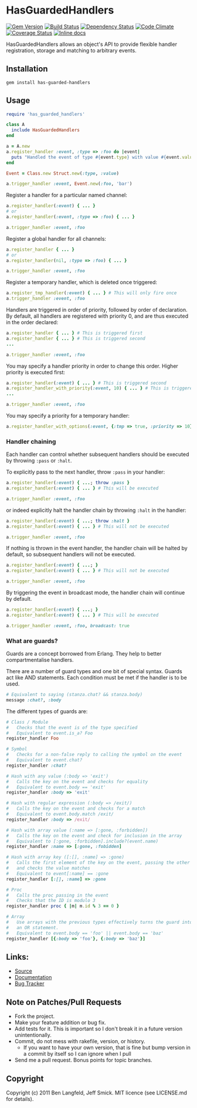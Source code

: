 # HasGuardedHandlers

[![Gem Version](https://badge.fury.io/rb/has-guarded-handlers.png)](https://rubygems.org/gems/has-guarded-handlers)
[![Build Status](https://secure.travis-ci.org/adhearsion/has-guarded-handlers.png?branch=develop)](http://travis-ci.org/adhearsion/has-guarded-handlers)
[![Dependency Status](https://gemnasium.com/adhearsion/has-guarded-handlers.png?travis)](https://gemnasium.com/adhearsion/has-guarded-handlers)
[![Code Climate](https://codeclimate.com/github/adhearsion/has-guarded-handlers.png)](https://codeclimate.com/github/adhearsion/has-guarded-handlers)
[![Coverage Status](https://coveralls.io/repos/adhearsion/has-guarded-handlers/badge.png?branch=develop)](https://coveralls.io/r/adhearsion/has-guarded-handlers)
[![Inline docs](http://inch-ci.org/github/adhearsion/has-guarded-handlers.png?branch=develop)](http://inch-ci.org/github/adhearsion/has-guarded-handlers)

HasGuardedHandlers allows an object's API to provide flexible handler registration, storage and matching to arbitrary events.

## Installation
    gem install has-guarded-handlers

## Usage

```ruby
require 'has_guarded_handlers'

class A
  include HasGuardedHandlers
end

a = A.new
a.register_handler :event, :type => :foo do |event|
  puts "Handled the event of type #{event.type} with value #{event.value}"
end

Event = Class.new Struct.new(:type, :value)

a.trigger_handler :event, Event.new(:foo, 'bar')
```

Register a handler for a particular named channel:

```ruby
a.register_handler(:event) { ... }
# or
a.register_handler(:event, :type => :foo) { ... }

a.trigger_handler :event, :foo
```

Register a global handler for all channels:

```ruby
a.register_handler { ... }
# or
a.register_handler(nil, :type => :foo) { ... }

a.trigger_handler :event, :foo
```

Register a temporary handler, which is deleted once triggered:

```ruby
a.register_tmp_handler(:event) { ... } # This will only fire once
a.trigger_handler :event, :foo
```

Handlers are triggered in order of priority, followed by order of declaration. By default, all handlers are registered with priority 0, and are thus executed in the order declared:

```ruby
a.register_handler { ... } # This is triggered first
a.register_handler { ... } # This is triggered second
...

a.trigger_handler :event, :foo
```

You may specify a handler priority in order to change this order. Higher priority is executed first:

```ruby
a.register_handler(:event) { ... } # This is triggered second
a.register_handler_with_priority(:event, 10) { ... } # This is triggered first
...

a.trigger_handler :event, :foo
```

You may specify a priority for a temporary handler:

```ruby
a.register_handler_with_options(:event, {:tmp => true, :priority => 10}, :foo => :bar) { ... }
```

### Handler chaining

Each handler can control whether subsequent handlers should be executed by throwing `:pass` or `:halt`.

To explicitly pass to the next handler, throw `:pass` in your handler:

```ruby
a.register_handler(:event) { ...; throw :pass }
a.register_handler(:event) { ... } # This will be executed

a.trigger_handler :event, :foo
```

or indeed explicitly halt the handler chain by throwing `:halt` in the handler:

```ruby
a.register_handler(:event) { ...; throw :halt }
a.register_handler(:event) { ... } # This will not be executed

a.trigger_handler :event, :foo
```

If nothing is thrown in the event handler, the handler chain will be halted by default, so subsequent handlers will not be executed.  

```ruby
a.register_handler(:event) { ...; }
a.register_handler(:event) { ... } # This will not be executed

a.trigger_handler :event, :foo
```

By triggering the event in broadcast mode, the handler chain will continue by default.  

```ruby
a.register_handler(:event) { ...; }
a.register_handler(:event) { ... } # This will be executed

a.trigger_handler :event, :foo, broadcast: true
```

### What are guards?

Guards are a concept borrowed from Erlang. They help to better compartmentalise handlers.

There are a number of guard types and one bit of special syntax. Guards act like AND statements. Each condition must be met if the handler is to be used.

```ruby
# Equivalent to saying (stanza.chat? && stanza.body)
message :chat?, :body
```

The different types of guards are:

```ruby
# Class / Module
#   Checks that the event is of the type specified
#   Equivalent to event.is_a? Foo
register_handler Foo

# Symbol
#   Checks for a non-false reply to calling the symbol on the event
#   Equivalent to event.chat?
register_handler :chat?

# Hash with any value (:body => 'exit')
#   Calls the key on the event and checks for equality
#   Equivalent to event.body == 'exit'
register_handler :body => 'exit'

# Hash with regular expression (:body => /exit/)
#   Calls the key on the event and checks for a match
#   Equivalent to event.body.match /exit/
register_handler :body => /exit/

# Hash with array value (:name => [:gone, :forbidden])
#   Calls the key on the event and check for inclusion in the array
#   Equivalent to [:gone, :forbidden].include?(event.name)
register_handler :name => [:gone, :fobidden]

# Hash with array key ([:[], :name] => :gone)
#   Calls the first element of the key on the event, passing the other elements as arguments
#   and checks the value matches
#   Equivalent to event[:name] == :gone
register_handler [:[], :name] => :gone

# Proc
#   Calls the proc passing in the event
#   Checks that the ID is modulo 3
register_handler proc { |m| m.id % 3 == 0 }

# Array
#   Use arrays with the previous types effectively turns the guard into
#   an OR statement.
#   Equivalent to event.body == 'foo' || event.body == 'baz'
register_handler [{:body => 'foo'}, {:body => 'baz'}]
```

## Links:
* [Source](https://github.com/adhearsion/has-guarded-handlers)
* [Documentation](http://rdoc.info/github/adhearsion/has-guarded-handlers/master/frames)
* [Bug Tracker](https://github.com/adhearsion/has-guarded-handlers/issues)

## Note on Patches/Pull Requests

* Fork the project.
* Make your feature addition or bug fix.
* Add tests for it. This is important so I don't break it in a future version unintentionally.
* Commit, do not mess with rakefile, version, or history.
  * If you want to have your own version, that is fine but bump version in a commit by itself so I can ignore when I pull
* Send me a pull request. Bonus points for topic branches.

## Copyright

Copyright (c) 2011 Ben Langfeld, Jeff Smick. MIT licence (see LICENSE.md for details).

